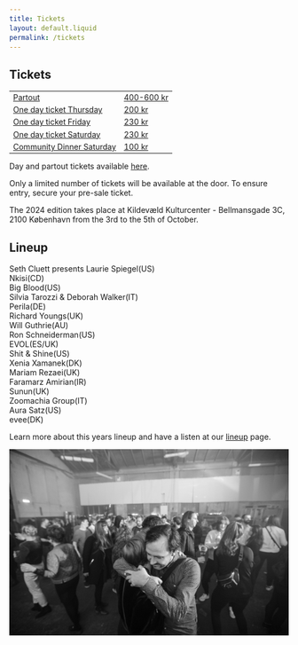 ```yaml
---
title: Tickets
layout: default.liquid
permalink: /tickets
---
```


<h2>Tickets</h2>

<a href="https://billetto.dk/en/e/1018559">
<table class="landingtickets">
  <tr>
    <td>Partout</td>
    <td>400-600 kr</td>
  </tr>
  <tr>
    <td>One day ticket Thursday</td>
    <td>200 kr</td>
  </tr>
  <tr>
    <td>One day ticket Friday</td>
    <td>230 kr</td>
  </tr>
  <tr>
    <td>One day ticket Saturday</td>
    <td>230 kr</td>
  </tr>
    <tr>
    <td>Community Dinner Saturday</td>
    <td>100 kr</td>
  </tr>
</table>
</a>

<p>Day and partout tickets available <a href="https://billetto.dk/en/e/1018559">here</a>.</p>

<p>Only a limited number of tickets will be available at the door. To ensure entry, secure your pre-sale ticket.</p>

<p>The 2024 edition takes place at Kildevæld Kulturcenter - Bellmansgade 3C, 2100 København from the 3rd to the 5th of October.</p> 

<h2>Lineup</h2>
<div class="landinglineup">
  <div>Seth Cluett presents Laurie Spiegel<span>(US)</span></div>
  <div>Nkisi<span>(CD)</span></div>
  <div>Big Blood<span>(US)</span></div>
  <div>Silvia Tarozzi & Deborah Walker<span>(IT)</span></div>
  <div>Perila<span>(DE)</span></div>
  <div>Richard Youngs<span>(UK)</span></div>
  <div>Will Guthrie<span>(AU)</span></div>
  <div>Ron Schneiderman<span>(US)</span></div>
  <div>EVOL<span>(ES/UK)</span></div>
  <div>Shit & Shine<span>(US)</span></div>
  <div>Xenia Xamanek<span>(DK)</span></div>
  <div>Mariam Rezaei<span>(UK)</span></div>
  <div>Faramarz Amirian<span>(IR)</span></div>
  <div>Sunun<span>(UK)</span></div>
  <div>Zoomachia Group<span>(IT)</span></div>
  <div>Aura Satz<span>(US)</span></div>
  <div>evee<span>(DK)</span></div>
</div>
<p>Learn more about this years lineup and have a listen at our <a href="/lineup">lineup</a> page.</p>
<img src="/assets/img/landing2.jpg">